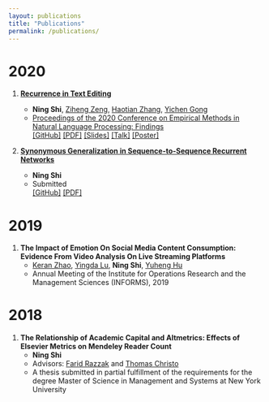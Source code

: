 ```yaml
---
layout: publications
title: "Publications"
permalink: /publications/
---
```

# 2020
1. [**Recurrence in Text Editing**](https://www.aclweb.org/anthology/2020.findings-emnlp.159)
      * **Ning Shi**, [Ziheng Zeng](https://www.linkedin.com/in/ziheng-zeng-60532a179/), [Haotian Zhang](https://www.linkedin.com/in/haotian01/), [Yichen Gong](https://www.linkedin.com/in/yichengong1/)
      * [Proceedings of the 2020 Conference on Empirical Methods in Natural Language Processing: Findings](https://www.aclweb.org/anthology/volumes/2020.findings-emnlp/)  
      [[GitHub]](https://github.com/ShiningLab/Recurrent-Text-Editing) [[PDF]](https://www.aclweb.org/anthology/2020.findings-emnlp.159.pdf) [[Slides]](/assets/slides/Recurrent_Inference_in_Text_Editing.pdf) [[Talk]](https://slideslive.com/38940648/recurrent-inference-in-text-editing) [[Poster]](/assets/posters/Recurrent_Inference_in_Text_Editing.pdf)

2. [**Synonymous Generalization in Sequence-to-Sequence Recurrent Networks**](https://arxiv.org/abs/2003.06658)
      * **Ning Shi**
      * Submitted  
      [[GitHub]](https://github.com/MrShininnnnn/CECW) [[PDF]](https://arxiv.org/pdf/2003.06658.pdf)

# 2019
1. **The Impact of Emotion On Social Media Content Consumption: Evidence From Video Analysis On Live Streaming Platforms**
      * [Keran Zhao](https://www.linkedin.com/in/keran-zhao-65a2a07b/), [Yingda Lu](https://www.linkedin.com/in/yingda-lu-b4749512/), **Ning Shi**, [Yuheng Hu](https://yuhenghu.com/) 
      * Annual Meeting of the Institute for Operations Research and the Management Sciences (INFORMS), 2019

# 2018
1. **The Relationship of Academic Capital and Altmetrics: Effects of Elsevier Metrics on Mendeley Reader Count**
      * **Ning Shi**
      * Advisors: [Farid Razzak](https://www.linkedin.com/in/farrazzak/) and [Thomas Christo](https://www.linkedin.com/in/thomas-christo-ph-d-3330922/)
      * A thesis submitted in partial fulfillment of the requirements for the degree Master of Science in Management and Systems at New York University
